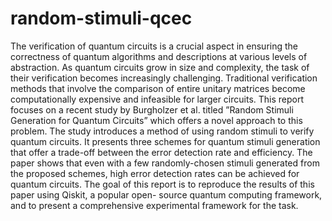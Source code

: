 # random-stimuli-qcec

The verification of quantum circuits is a crucial aspect in ensuring the correctness of quantum
algorithms and descriptions at various levels of abstraction. As quantum circuits grow in size and
complexity, the task of their verification becomes increasingly challenging. Traditional verification
methods that involve the comparison of entire unitary matrices become computationally expensive
and infeasible for larger circuits.
This report focuses on a recent study by Burgholzer et al. titled ”Random Stimuli Generation
for Quantum Circuits” which offers a novel approach to this problem. The study introduces a
method of using random stimuli to verify quantum circuits. It presents three schemes for quantum
stimuli generation that offer a trade-off between the error detection rate and efficiency. The paper
shows that even with a few randomly-chosen stimuli generated from the proposed schemes, high
error detection rates can be achieved for quantum circuits.
The goal of this report is to reproduce the results of this paper using Qiskit, a popular open-
source quantum computing framework, and to present a comprehensive experimental framework
for the task.
